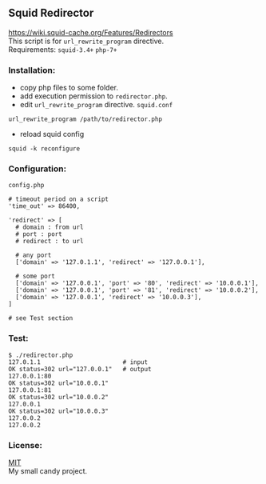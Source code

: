 ## Squid Redirector

https://wiki.squid-cache.org/Features/Redirectors  
This script is for `url_rewrite_program` directive.   
Requirements: `squid-3.4+` `php-7+`


### Installation:

- copy php files to some folder.
- add execution permission to `redirector.php`.
- edit `url_rewrite_program` directive. `squid.conf`
```
url_rewrite_program /path/to/redirector.php
```
- reload squid config

```
squid -k reconfigure
```

### Configuration:
`config.php`  
```
# timeout period on a script
'time_out' => 86400,

'redirect' => [
  # domain : from url
  # port : port
  # redirect : to url  
   
  # any port 
  ['domain' => '127.0.1.1', 'redirect' => '127.0.0.1'],

  # some port
  ['domain' => '127.0.0.1', 'port' => '80', 'redirect' => '10.0.0.1'],
  ['domain' => '127.0.0.1', 'port' => '81', 'redirect' => '10.0.0.2'],
  ['domain' => '127.0.0.1', 'redirect' => '10.0.0.3'],
]

# see Test section
```

### Test:
```
$ ./redirector.php
127.0.1.1                       # input
OK status=302 url="127.0.0.1"   # output
127.0.0.1:80                    
OK status=302 url="10.0.0.1"        
127.0.0.1:81                    
OK status=302 url="10.0.0.2"        
127.0.0.1                       
OK status=302 url="10.0.0.3"    
127.0.0.2                              
127.0.0.2                       
```


### License:
<div><a href="http://opensource.org/licenses/mit-license.php">MIT</a></div>
My small candy project.